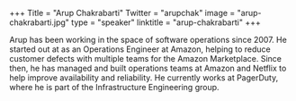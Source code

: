 +++
Title = "Arup Chakrabarti"
Twitter = "arupchak"
image = "arup-chakrabarti.jpg"
type = "speaker"
linktitle = "arup-chakrabarti"
+++

Arup has been working in the space of software operations since 2007. He started out at as an Operations Engineer at Amazon, helping to reduce customer defects with multiple teams for the Amazon Marketplace. Since then, he has managed and built operations teams at Amazon and Netflix to help improve availability and reliability. He currently works at PagerDuty, where he is part of the Infrastructure Engineering group.
